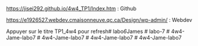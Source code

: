 
https://jisei292.github.io/4w4_TP1/Index.htm : Github

https://e1926527.webdev.cmaisonneuve.qc.ca/Design/wp-admin/ : Webdev

Appuyer sur le titre TP1_4w4 pour refresh#   l a b o _ 6 _ J a m e s 
 
 #   l a b o - 7  
 #   4 w 4 - J a m e - l a b o 7  
 #   4 w 4 - J a m e - l a b o 7  
 #   4 w 4 - J a m e - l a b o 7  
 #   4 w 4 - J a m e - l a b o 7  
 